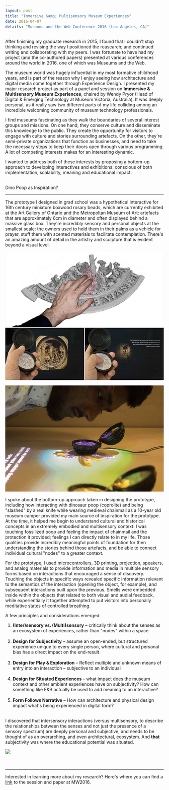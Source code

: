 ```yaml
---
layout: post
title: "Immersive &amp; Multisensory Museum Experiences"
date: 2016-04-07
details: "Museums and the Web Conference 2016 (Los Angeles, CA)"
---
```


After finishing my graduate research in 2015, I found that I couldn't stop thinking and revising the way I positioned the reasearch; and continued writing and collaborating with my peers. I was fortunate to have had my project (and the co-authored papers) presented at various conferences around the world in 2016, one of which was Museums and the Web. 

The museum world was hugely influential in my most formative childhood years, and is part of the reason why I enjoy seeing how architecture and digital media come together through Experience Design. I presented my major research project as part of a panel and session on <strong>Immersive &amp; Multisensory Museum Experiences</strong>, chaired by Wendy Pryor (Head of Digital &amp; Emerging Technology at Museum Victoria, Australia). It was deeply personal, as it really saw two different parts of my life colliding among an incredible welcoming community of museum technology professionals.

I find museums fascinating as they walk the boundaries of several interest groups and missions. On one hand, they conserve culture and disseminate this knowledge to the public. They create the opportunity for visitors to engage with culture and stories surrounding artefacts. On the other, they're semi-private organizations that function as businesses, and need to take the necessary steps to keep their doors open through various programming. A lot of competing interests makes for an interesting dynamic. 

I wanted to address both of these interests by proposing a bottom-up approach to developing interactives and exhibitions: conscious of both implementation, scalability, meaning and educational impact.

<br>
<span class="article-subheading">Dino Poop as Inspiration?</span>
<hr class="xs-thick-hr" align="left">

The prototype I designed in grad school was a hypothetical interactive for 16th century miniature boxwood rosary beads, which are currently exhibited at the Art Gallery of Ontario and the Metropoltan Museum of Art: artefacts that are approximately 6cm in diameter and often displayed behind a massive glass box. They're incredibly sensory and personal objects at the smallest scale: the owners used to hold them in their palms as a vehicle for prayer, stuff them with scented materials to facilitate contemplation. There's an amazing amount of detail in the artistry and sculpture that is evident beyond a visual level. 

<p><img src="/assets/images/projects/thesis/5(2).jpg" class="img-responsive"></p>
<p><img src="/assets/images/projects/thesis/1.jpg" class="img-responsive"></p>

I spoke about the bottom-up approach taken in designing the prototype, including how interacting with dinosaur poop (coprolite) and being "slashed" by a real knife while wearing medieval chainmail as a 10-year old museum camper provided my main source of inspiration for the prototype. At the time, it helped me begin to understand cultural and historical concepts in an extremely embodied and multisensory context: I was touching fossilized poop and feeling the impact of chainmail and the protection it provided; feelings I can directly relate to in my life. Those qualities provide incredibly meaningful points of foundation for then understanding the stories behind those artefacts, and be able to connect individual cultural "nodes" to a greater context. 

For the prototype, I used microcontrollers, 3D printing, projection, speakers, and analog materials to provide information and media in multiple sensory forms based on interactions that encouraged a sense of discovery. Touching the objects in specific ways revealed specific information relevant to the semantics of the interaction (opening the object, for example), and subsequent interactions built upon the previous. Smells were embedded inside within the objects that related to both visual and audial feedback, while experientially it together attempted to put visitors into personally meditative states of controlled breathing.

A few principles and considerations emerged:
<ol>
<li><strong>(Inter)sensory vs. (Multi)sensory</strong> – critically think about the senses as an ecosystem of experiences, rather than "nodes" within a space</li><br>
<li><strong>Design for Subjectivity</strong> – assume an open-ended, but structured experience unique to every single person, where cultural and personal bias has a direct impact on the end-result.</li><br>
<li><strong>Design for Play & Exploration</strong> – Reflect multiple and unknown means of entry into an interaction – subjective to an individual</li><br>
<li><strong>Design for Situated Experiences</strong> – what impact does the museum context and other ambient experiences have on subjectivity? How can something like F&B actually be used to add meaning to an interactive?</li><br>
<li><strong>Form Follows Narrative</strong> – How can architecture and physical design impact what's being experienced in digital form?</li><br>
</ol>

I discovered that intersensory interactions (versus multisensory, to describe the relationships between the senses and not just the presence of a sensory spectrum) are deeply personal and subjective, and needs to be thought of as an overarching, and even architectural, ecosystem. And <italic><strong>that</strong></italic> subjectivity was where the educational potential was situated.

<p><img src="/assets/images/projects/thesis/mwxx01.jpg" class="img-responsive"></p>

<br>
<hr class="xs-thick-hr" align="left">
<span class="article-subheading">Interested in learning more about my research?</span>
Here's where you can find a <a href="http://mw2016.museumsandtheweb.com/session/immersive-and-multi-sensory-museum-experiences/" target="_blank">link</a> to the session and paper at MW2016. 

